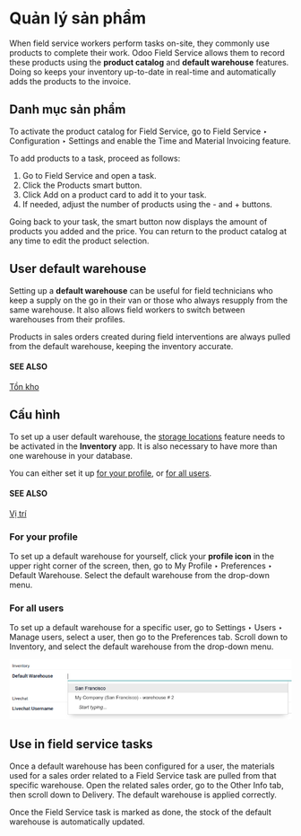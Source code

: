 # Quản lý sản phẩm

When field service workers perform tasks on-site, they commonly use products to complete their work.
Odoo Field Service allows them to record these products using the **product catalog** and **default
warehouse** features. Doing so keeps your inventory up-to-date in real-time and automatically adds
the products to the invoice.

## Danh mục sản phẩm

To activate the product catalog for Field Service, go to Field Service ‣
Configuration ‣ Settings and enable the Time and Material Invoicing feature.

To add products to a task, proceed as follows:

1. Go to Field Service and open a task.
2. Click the Products smart button.
3. Click Add on a product card to add it to your task.
4. If needed, adjust the number of products using the - and + buttons.

Going back to your task, the smart button now displays the amount of products you added and the
price. You can return to the product catalog at any time to edit the product selection.

## User default warehouse

Setting up a **default warehouse** can be useful for field technicians who keep a supply on the go
in their van or those who always resupply from the same warehouse. It also allows field workers to
switch between warehouses from their profiles.

Products in sales orders created during field interventions are always pulled from the default
warehouse, keeping the inventory accurate.

#### SEE ALSO
[Tồn kho](applications/inventory_and_mrp/inventory.md)

## Cấu hình

To set up a user default warehouse, the [storage locations](applications/inventory_and_mrp/inventory/warehouses_storage/inventory_management/use_locations.md)
feature needs to be activated in the **Inventory** app. It is also necessary to have more than one
warehouse in your database.

You can either set it up [for your profile](#default-warehouse-my-profile), or [for all
users](#default-warehouse-all-users).

#### SEE ALSO
[Vị trí](applications/inventory_and_mrp/inventory/warehouses_storage/inventory_management/use_locations.md)

<a id="default-warehouse-my-profile"></a>

### For your profile

To set up a default warehouse for yourself, click your **profile icon** in the upper right corner of
the screen, then, go to My Profile ‣ Preferences ‣ Default Warehouse. Select
the default warehouse from the drop-down menu.

<a id="default-warehouse-all-users"></a>

### For all users

To set up a default warehouse for a specific user, go to Settings ‣ Users ‣
Manage users, select a user, then go to the Preferences tab. Scroll down to
Inventory, and select the default warehouse from the drop-down menu.

![Selection of a default warehouse on a user profile.](../../../.gitbook/assets/user-default.png)

## Use in field service tasks

Once a default warehouse has been configured for a user, the materials used for a sales order
related to a Field Service task are pulled from that specific warehouse. Open the related sales
order, go to the Other Info tab, then scroll down to Delivery. The default
warehouse is applied correctly.

Once the Field Service task is marked as done, the stock of the default warehouse is automatically
updated.
